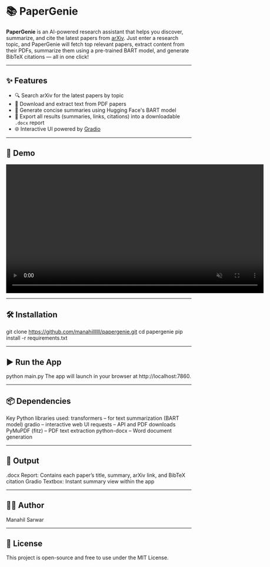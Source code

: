 # 📚 PaperGenie

**PaperGenie** is an AI-powered research assistant that helps you discover, summarize, and cite the latest papers from [arXiv](https://arxiv.org). Just enter a research topic, and PaperGenie will fetch top relevant papers, extract content from their PDFs, summarize them using a pre-trained BART model, and generate BibTeX citations — all in one click!

---

## ✨ Features

- 🔍 Search arXiv for the latest papers by topic
- 📄 Download and extract text from PDF papers
- 🧠 Generate concise summaries using Hugging Face's BART model
- 🧾 Export all results (summaries, links, citations) into a downloadable `.docx` report
- 🌐 Interactive UI powered by [Gradio](https://gradio.app/)

---

## 🎥 Demo

<video src="demo.mp4" width="700" autoplay loop muted controls></video>

---

## 🛠️ Installation

git clone https://github.com/manahillllll/papergenie.git
cd papergenie
pip install -r requirements.txt

---

## ▶️ Run the App

python main.py
The app will launch in your browser at http://localhost:7860.

---

## 📦 Dependencies
Key Python libraries used:
transformers – for text summarization (BART model)
gradio – interactive web UI
requests – API and PDF downloads
PyMuPDF (fitz) – PDF text extraction
python-docx – Word document generation

---

## 📁 Output
.docx Report: Contains each paper’s title, summary, arXiv link, and BibTeX citation
Gradio Textbox: Instant summary view within the app

---

## 🙋‍♀️ Author
Manahil Sarwar

---

## 📄 License
This project is open-source and free to use under the MIT License.
